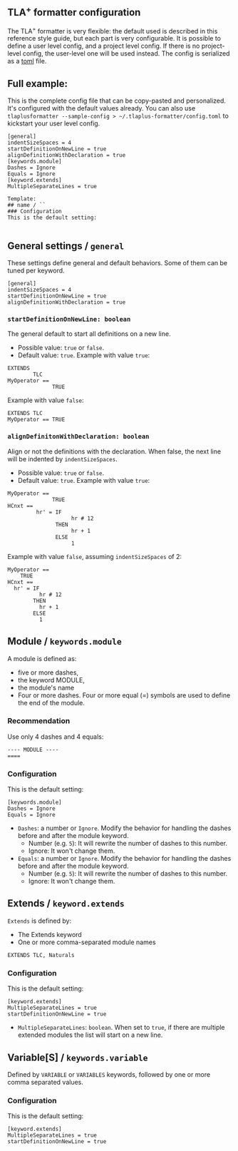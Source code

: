 ## TLA<sup>+</sup> formatter configuration

The TLA<sup>+</sup> formatter is very flexible: the default used is described in this reference style guide, but each part is very configurable.
It is possible to define a user level config, and a project level config. If there is no project-level config, the user-level one will be used instead.
The config is serialized as a [toml](https://toml.io/en/) file.

## Full example:
This is the complete config file that can be copy-pasted and personalized. It's configured with the default values already.
You can also use `tlaplusformatter --sample-config > ~/.tlaplus-formatter/config.toml` to kickstart your user level config.
```
[general]
indentSizeSpaces = 4
startDefinitionOnNewLine = true
alignDefinitionWithDeclaration = true
[keywords.module]
Dashes = Ignore
Equals = Ignore
[keyword.extends]
MultipleSeparateLines = true
```


```
Template:
## name / ``
### Configuration
This is the default setting:
```
```
```

## General settings / `general`
These settings define general and default behaviors. Some of them can be tuned per keyword.
```
[general]
indentSizeSpaces = 4
startDefinitionOnNewLine = true
alignDefinitionWithDeclaration = true
```
### `startDefinitionOnNewLine: boolean`
The general default to start all definitions on a new line.
* Possible value: `true` or `false`.
* Default value: `true`.
  Example with value `true`:
```
EXTENDS
        TLC
MyOperator == 
              TRUE
```
Example with value `false`:
```
EXTENDS TLC
MyOperator == TRUE
```



### `alignDefinitonWithDeclaration: boolean`
Align or not the definitions with the declaration. When false, the next line will be indented by `indentSizeSpaces`.
* Possible value: `true` or `false`.
* Default value: `true`.
  Example with value `true`:
```
MyOperator ==
              TRUE
HCnxt ==
         hr' = IF
                    hr # 12
               THEN
                    hr + 1
               ELSE
                    1
```
Example with value `false`, assuming `indentSizeSpaces` of 2:
```
MyOperator ==
    TRUE
HCnxt ==
  hr' = IF
          hr # 12
        THEN
          hr + 1
        ELSE
          1
```

## Module / `keywords.module`
A module is defined as:
* five or more dashes,
* the keyword MODULE,
* the module's name
* Four or more dashes.
  Four or more equal (=) symbols are used to define the end of the module.

### Recommendation
Use only 4 dashes and 4 equals:
```
---- MODULE ----
====
```

### Configuration
This is the default setting:
```
[keywords.module]
Dashes = Ignore
Equals = Ignore
```
* `Dashes`: a number or `Ignore`. Modify the behavior for handling the dashes before and after the module keyword.
    * Number (e.g. `5`): It will rewrite the number of dashes to this number.
    * Ignore: It won't change them.
* `Equals`: a number or `Ignore`. Modify the behavior for handling the dashes before and after the module keyword.
    * Number (e.g. `5`): It will rewrite the number of dashes to this number.
    * Ignore: It won't change them.

## Extends / `keyword.extends`
`Extends` is defined by:
* The Extends keyword
* One or more comma-separated module names
```
EXTENDS TLC, Naturals
```
### Configuration
This is the default setting:
```
[keyword.extends]
MultipleSeparateLines = true
startDefinitionOnNewLine = true
```
* `MultipleSeparateLines`: `boolean`. When set to `true`, if there are multiple extended modules the list will start on a new line.

## Variable[S] / `keywords.variable`
Defined by `VARIABLE` or `VARIABLES` keywords, followed by one or more comma separated values.

### Configuration
This is the default setting:
```
[keyword.extends]
MultipleSeparateLines = true
startDefinitionOnNewLine = true
```